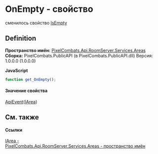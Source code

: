 # OnEmpty - свойство


сменилось свойство <a href="60629d99-7b7f-4bdc-e862-c7f185c87683">IsEmpty</a>



## Definition
**Пространство имён:** <a href="6bc9ef31-50d8-8455-27b7-3bebd79f746b">PixelCombats.Api.RoomServer.Services.Areas</a>  
**Сборка:** PixelCombats.PublicAPI (в PixelCombats.PublicAPI.dll) Версия: 1.0.0.0 (1.0.0.0)

**JavaScript**
``` JavaScript
function get_OnEmpty();

```



#### Значение свойства
<a href="09cd41c4-e05d-d749-d641-73ffdf39afc5">ApiEvent</a>(<a href="751e2240-cdf8-62a5-f071-0b54a73d2b57">IArea</a>)

## См. также


#### Ссылки
<a href="751e2240-cdf8-62a5-f071-0b54a73d2b57">IArea - </a>  
<a href="6bc9ef31-50d8-8455-27b7-3bebd79f746b">PixelCombats.Api.RoomServer.Services.Areas - пространство имён</a>  
